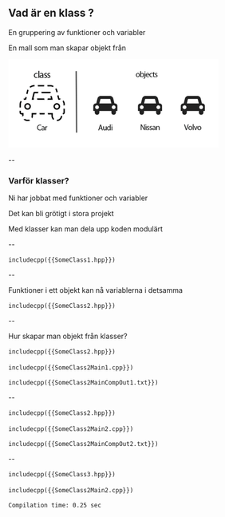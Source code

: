 ## Vad är en klass ?

En gruppering av funktioner och variabler
<!-- .element: class="fragment" -->

En mall som man skapar objekt från
<!-- .element: class="fragment" -->

![OO](images/class-object-featured-image.png "OO")
<!-- .element: class="fragment" -->

--

### Varför klasser?

Ni har jobbat med funktioner och variabler
<!-- .element: class="fragment" -->

Det kan bli grötigt i stora projekt
<!-- .element: class="fragment" -->

Med klasser kan man dela upp koden modulärt
<!-- .element: class="fragment" -->

--
<!-- .slide: data-transition="slide-in fade-out" -->

```cpp[1|2|4-6]
includecpp({{SomeClass1.hpp}})
```

--

<!-- .slide: data-transition="fade slide-out" -->
Funktioner i ett objekt kan nå variablerna i detsamma

```cpp[4-6]
includecpp({{SomeClass2.hpp}})
```
<!-- .element: class="fragment" -->

--

Hur skapar man objekt från klasser?

```cpp[10]
includecpp({{SomeClass2.hpp}})

includecpp({{SomeClass2Main1.cpp}})
```
<!-- .element: class="fragment" -->

```bash[|1|2-3]
includecpp({{SomeClass2MainCompOut1.txt}})
```
<!-- .element: class="fragment" -->

--

```cpp[11]
includecpp({{SomeClass2.hpp}})

includecpp({{SomeClass2Main2.cpp}})
```

```bash[|1|2-3|5-6]
includecpp({{SomeClass2MainCompOut2.txt}})
```
<!-- .element: class="fragment" -->

--
<!-- .slide: data-transition="fade" -->
	
```cpp[2,5]
includecpp({{SomeClass3.hpp}})

includecpp({{SomeClass2Main2.cpp}})

```

```bash
Compilation time: 0.25 sec
```
<!-- .element: class="fragment" -->